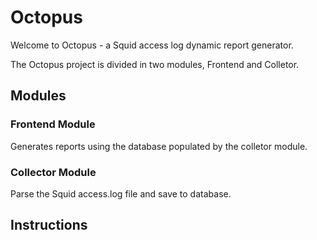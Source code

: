 Octopus
=======

Welcome to Octopus - a Squid access log dynamic report generator.

The Octopus project is divided in two modules, Frontend and Colletor.



Modules
-------

### Frontend Module

Generates reports using the database populated by the colletor module.

### Collector Module

Parse the Squid access.log file and save to database.



Instructions
------------


